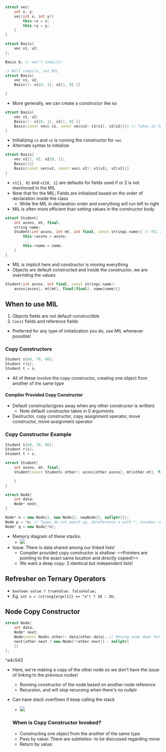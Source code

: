 
```cpp
struct vec{
    int x, y;
    vec(int x, int y){
        this->x = x;
        this->y = y;
    }
}

struct Basis{
    vec v1, v2;
};

Basis b; // won't compile!

// Will compile, set MIL
struct Basis{
    vec v1, v2;
    Basis(): v1{0, 1}, v2{1, 0} {}

}
```
- More generally, we can create a constructor like so
```cpp
struct Basis{
    vec v1, v2;
    Basis(): v1{0, 1}, v2{1, 0} {}
    Basis(const vec& v1, const vec&v2: v1{v1}, v2{v2}{}) // Takes in two vectors and initializes them
}
```

- Initializing `v1` and `v2` is running the constructor for `vec`
- Alternate syntax to initialize:
```cpp
struct Basis{
    vec v1{1, 0}, v2{0, 1};
    Basis(){}
    Basis(const vec&v1, const vec& v2): v1{v1}, v2{v2}{}
}
```

- `v1{1, 0}` and `v2{0, 1}` are defaults for fields used if or 2 is not mentioned in the MIL
- Note that for the MIL; Fields are initialized based on the order of declaration inside the class
    - Write the MIL in declaration order and everything will run left to right
- MIL is often more efficient than setting values in the constructor body

```cpp
struct Student{
    int assns, mt, final;
    string name;
    Student(int assns, int mt, int final, const string& name){ // MIL allows to initialize something once
        this->assns = assns;
        ...
        this->name = name;
    }
}
```

- MIL is implicit here and constructor is moving everything
- Objects are default constructed and inside the constructor, we are overriding the values

```cpp
Student(int assns, int final, const string& name): 
    assns{assns}, mt{mt}, final{final}, name{name}{}
```
## When to use MIL
1. Objects fields are not default constructible
2. `Const` fields and reference fields
- Preferred for any type of initialization you do, use MIL whenever possible!
### Copy Constructors

```cpp
Student s{60, 70, 80};
Student r{s};
Student t = s;
```

- All of these involve the copy constructor, creating one object from another of the same type
#### Compiler Provided Copy Constructor

- Default constructor(goes away when any other constructor is written)
    - Note default constructor takes in 0 arguments
- Destructor, copy constructor, copy assignment operator, move constructor, move assignment operator
### Copy Constructor Example

```cpp
Student s{60, 70, 80};
Student r{s};
Student t = s;

struct Student{
    int assns, mt, final;
    Student(const Student& other): assns{other.assns}, mt{other.mt}, final{other.final}{ // other is referencing s

    } 
}
```

```cpp
struct Node{
    int data;
    Node* next;
}

Node* n = new Node{1, new Node{2, newNode{3, nullptr}}};
Node p = *n; // Types do not match up, dereference n with *, invokes copy constructor
Node* q = new Node{*n};
```

- Memory diagram of these stacks:
    - ![](https://cdn.discordapp.com/attachments/966496028469624875/1156991105955541083/image.png?ex=6516fb6f&is=6515a9ef&hm=df2c22f163354a5259bb8357eb60af6229b244841d712311dd21da34b12cf7f7&)
- Issue: There is data shared among our linked lists!
    - Compiler provided copy constructor is shallow: ==Pointers are pointing to the exact same location and directly copied!==
    - We want a deep copy: 3 identical but independent lists!
## Refresher on Ternary Operators

- `boolean value ? trueValue: falseValue;`
- Eg. `int x = (string{argv[1]} == "a") ? 10 : 20;`
## Node Copy Constructor

```cpp
struct Node{
    int data;
    Node* next;
    Node(const Node& other): data{other.data}, // Moving node down for copying
    next{other.next ? new Node{*(other.next)} : nullptr}
    {}
};
```

^a4c543

- Here, we're making a copy of the other node so we don't have the issue of linking to the previous nodes!
    - Running constructor of the node based on another node reference
    - Recursion, and will stop recursing when there's no nullptr
- Can have stack overflows if keep calling the stack
    - ![](https://cdn.discordapp.com/attachments/966496028469624875/1156994321589993592/image.png?ex=6516fe6e&is=6515acee&hm=0bb4657c13e3da22bbf282dfbbad5382878a9bbd7ffe3c67f1f5ec1113449100&)
    
    ### When is Copy Constructor Invoked?
    - Constructing one object from the another of the same type
    - Pass by value: There are subtleties- to be discussed regarding move
    - Return by value: